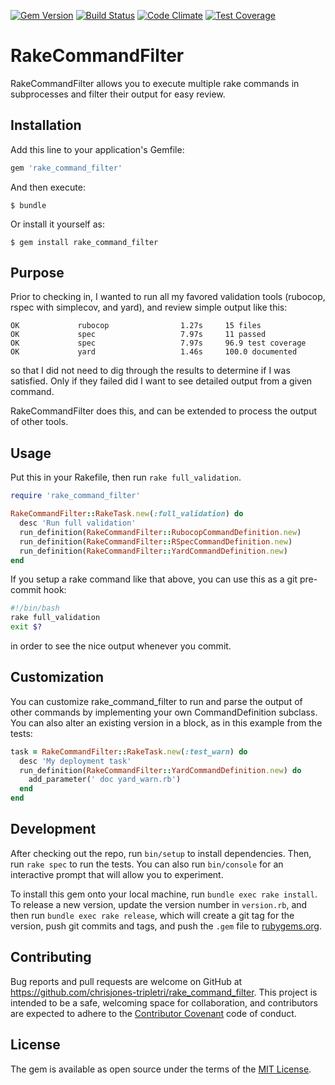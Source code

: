 [![Gem Version](https://badge.fury.io/rb/rake_command_filter.svg)](https://badge.fury.io/rb/rake_command_filter)
[![Build Status](https://travis-ci.org/chrisjones-tripletri/rake_command_filter.svg?branch=master)](https://travis-ci.org/chrisjones-tripletri/rake_command_filter)
[![Code Climate](https://codeclimate.com/github/chrisjones-tripletri/rake_command_filter/badges/gpa.svg)](https://codeclimate.com/github/chrisjones-tripletri/rake_command_filter)
[![Test Coverage](https://codeclimate.com/github/chrisjones-tripletri/rake_command_filter/badges/coverage.svg)](https://codeclimate.com/github/chrisjones-tripletri/rake_command_filter/coverage)

# RakeCommandFilter

RakeCommandFilter allows you to execute multiple rake commands in subprocesses and filter
their output for easy review.

## Installation

Add this line to your application's Gemfile:

```ruby
gem 'rake_command_filter'
```

And then execute:

    $ bundle

Or install it yourself as:

    $ gem install rake_command_filter

## Purpose

Prior to checking in, I wanted to run all my favored validation tools (rubocop, rspec with simplecov, and yard), 
and review simple output like this:

```
OK             rubocop                1.27s     15 files
OK             spec                   7.97s     11 passed
OK             spec                   7.97s     96.9 test coverage
OK             yard                   1.46s     100.0 documented
```

so that I did not need to dig through the results to determine if I was satisfied.   Only if they failed did I want to see detailed output from a given command.

RakeCommandFilter does this, and can be extended to process the output of other tools.

## Usage

Put this in your Rakefile, then run ```rake full_validation```.

```ruby
require 'rake_command_filter'

RakeCommandFilter::RakeTask.new(:full_validation) do
  desc 'Run full validation'
  run_definition(RakeCommandFilter::RubocopCommandDefinition.new)
  run_definition(RakeCommandFilter::RSpecCommandDefinition.new)
  run_definition(RakeCommandFilter::YardCommandDefinition.new)
end
```

If you setup a rake command like that above, you can use this as a git pre-commit hook:

```bash
#!/bin/bash                                                                                                                                        
rake full_validation
exit $?
```
in order to see the nice output whenever you commit.

## Customization

You can customize rake_command_filter to run and parse the output of other
commands by implementing your own CommandDefinition subclass.  You can also
alter an existing version in a block, as in this example from the tests:

```ruby
task = RakeCommandFilter::RakeTask.new(:test_warn) do
  desc 'My deployment task'
  run_definition(RakeCommandFilter::YardCommandDefinition.new) do
    add_parameter(' doc yard_warn.rb')
  end
end
```

## Development

After checking out the repo, run `bin/setup` to install dependencies. Then, run `rake spec` to run the tests. You can also run `bin/console` for an interactive prompt that will allow you to experiment.

To install this gem onto your local machine, run `bundle exec rake install`. To release a new version, update the version number in `version.rb`, and then run `bundle exec rake release`, which will create a git tag for the version, push git commits and tags, and push the `.gem` file to [rubygems.org](https://rubygems.org).

## Contributing

Bug reports and pull requests are welcome on GitHub at https://github.com/chrisjones-tripletri/rake_command_filter. This project is intended to be a safe, welcoming space for collaboration, and contributors are expected to adhere to the [Contributor Covenant](http://contributor-covenant.org) code of conduct.


## License

The gem is available as open source under the terms of the [MIT License](http://opensource.org/licenses/MIT).

